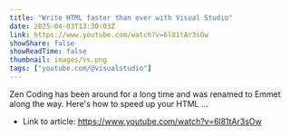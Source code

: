 ```yaml
---
title: "Write HTML faster than ever with Visual Studio"
date: 2025-04-03T13:30:03Z
link: https://www.youtube.com/watch?v=6l81tAr3sOw
showShare: false
showReadTime: false
thumbnail: images/vs.png
tags: ["youtube.com/@visualstudio"]
---
```

Zen Coding has been around for a long time and was renamed to Emmet along the way. Here's how to speed up your HTML ...

- Link to article: https://www.youtube.com/watch?v=6l81tAr3sOw